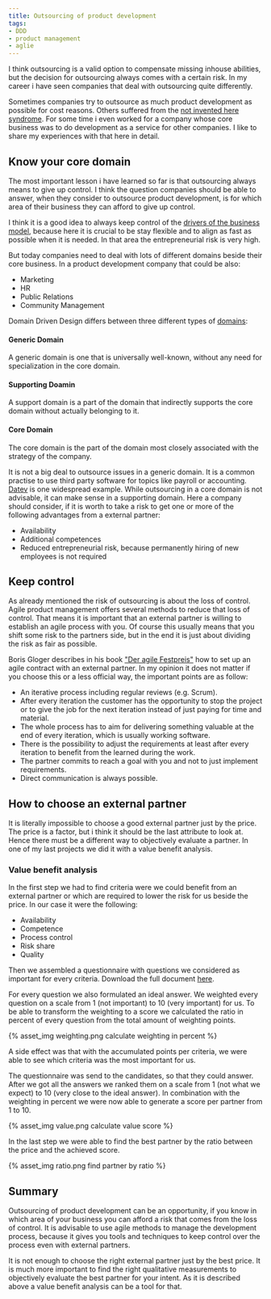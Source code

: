 ```yaml
---
title: Outsourcing of product development
tags:
- DDD
- product management
- aglie
---
```

I think outsourcing is a valid option to compensate missing inhouse abilities, but the decision for outsourcing always comes with a certain risk. In my career i have seen companies that deal with outsourcing quite differently. 
<!-- more -->

Sometimes companies try to outsource as much product development as possible for cost reasons. Others suffered from the [not invented here syndrome](https://en.wikipedia.org/wiki/Not_invented_here). For some time i even worked for a company whose core business was to do development as a service for other companies. I like to share my experiences with that here in detail.    

## Know your core domain
The most important lesson i have learned so far is that outsourcing always means to give up control. I think the question companies should be able to answer, when they consider to outsource product development, is for which area of their business they can afford to give up control.
 
I think it is a good idea to always keep control of the [drivers of the business model](http://www.startuplessonslearned.com/2008/09/three-drivers-of-growth-for-your.html), because here it is crucial to be stay flexible and to align as fast as possible when it is needed. In that area the entrepreneurial risk is very high. 

But today companies need to deal with lots of different domains beside their core business. In a product development company that could be also:

- Marketing
- HR
- Public Relations
- Community Management

Domain Driven Design differs between three different types of [domains](http://blog.zenmodeler.com/enterprise-design/2012/05/29/domain-driven-design-distillation-support-generic-and-core-domain.html):  

#### Generic Domain
 A generic domain is one that is universally well-known, without any need for specialization in the core domain.

#### Supporting Doamin 
A support domain is a part of the domain that indirectly supports the core domain without actually belonging to it.

#### Core Domain 
The core domain is the part of the domain most closely associated with the strategy of the company.

It is not a big deal to outsource issues in a generic domain. It is a common practise to use third party software for topics like payroll or accounting. [Datev](https://www.datev.com) is one widespread example. While outsourcing in a core domain is not advisable, it can make sense in a supporting domain. Here a company should consider, if it is worth to take a risk to get one or more of the following advantages from a external partner:

- Availability
- Additional competences
- Reduced entrepreneurial risk, because permanently hiring of new employees is not required    

## Keep control
As already mentioned the risk of outsourcing is about the loss of control. Agile product management offers several methods to reduce that loss of control. That means it is important that an external partner is willing to establish an agile process with you. Of course this usually means that you shift some risk to the partners side, but in the end it is just about dividing the risk as fair as possible.  

Boris Gloger describes in his book ["Der agile Festpreis"](https://www.amazon.de/agile-Festpreis-Leitfaden-erfolgreiche-Projekt-Verträge/dp/3446432264) how to set up an agile contract with an external partner. In my opinion it does not matter if you choose this or a less official way, the important points are as follow:

- An iterative process including regular reviews (e.g. Scrum).
- After every iteration the customer has the opportunity to stop the project or to give the job for the next iteration instead of just paying for time and material. 
- The whole process has to aim for delivering something valuable at the end of every iteration, which is usually working software.
- There is the possibility to adjust the requirements at least after every iteration to benefit from the learned during the work.
- The partner commits to reach a goal with you and not to just implement requirements.
- Direct communication is always possible.

## How to choose an external partner
It is literally impossible to choose a good external partner just by the price. The price is a factor, but i think it should be the last attribute to look at. Hence there must be a different way to objectively evaluate a partner. In one of my last projects we did it with a value benefit analysis.

### Value benefit analysis
In the first step we had to find criteria were we could benefit from an external partner or which are required to lower the risk for us beside the price. In our case it were the following: 

- Availability
- Competence
- Process control
- Risk share
- Quality

Then we assembled a questionnaire with questions we considered as important for every criteria. Download the full document [here](./questionnaire.xlsx).

For every question we also formulated an ideal answer. We weighted every question on a scale from 1 (not important) to 10 (very important) for us. To be able to transform the weighting to a score we calculated the ratio in percent of every question from the total amount of weighting points.

{% asset_img weighting.png calculate weighting in percent %}

A side effect was that with the accumulated points per criteria, we were able to see which criteria was the most important for us. 
 
The questionnaire was send to the candidates, so that they could answer. After we got all the answers we ranked them on a scale from 1 (not what we expect) to 10 (very close to the ideal answer). In combination with the weighting in percent we were now able to generate a score per partner from 1 to 10.

{% asset_img value.png calculate value score %}

In the last step we were able to find the best partner by the ratio between the price and the achieved score.

{% asset_img ratio.png find partner by ratio %}

## Summary
Outsourcing of product development can be an opportunity, if you know in which area of your business you can afford a risk that comes from the loss of control. It is advisable to use agile methods to manage the development process, because it gives you tools and techniques to keep control over the process even with external partners.

It is not enough to choose the right external partner just by the best price. It is much more important to find the right qualitative measurements to objectively evaluate the best partner for your intent. As it is described above a value benefit analysis can be a tool for that. 
